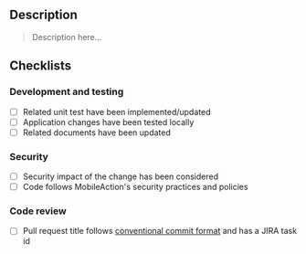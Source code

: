 ## Description

> Description here...

## Checklists

### Development and testing

- [ ] Related unit test have been implemented/updated
- [ ] Application changes have been tested locally
- [ ] Related documents have been updated

### Security

- [ ] Security impact of the change has been considered
- [ ] Code follows MobileAction's security practices and policies

### Code review 

- [ ] Pull request title follows [conventional commit format](https://mobileaction.atlassian.net/wiki/spaces/ENG/pages/743112854/Conventional+Commit+Messages) and has a JIRA task id
